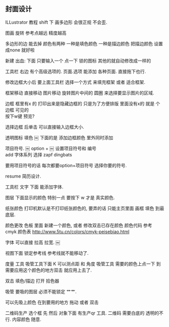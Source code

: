 ## 封面设计
ILLustrator 教程   shift 下 画多边形 会很正规 不会歪.

图画 旋转  参考点越远 精度越高

多边形的边  能去掉  颜色有两种 一种是填色颜色 一种是描边颜色 把描边颜色 设置成none 就好啦


新建
出血: 下面 只要输入一个  点一下 锁的图标 其他的就自动修改成一样的


工具栏 右边 有个高级选项的.
页面.选项 能添加 各种页面. 直接拖下也行.

修改边框大小后 要上面工具栏 选择一个方式 来填充框架 或者 适合框架.


框架移动  直接移动
图片移动 旋转图片中间的 圆圈  来选择要显示图片的区域.



边框  框里有x 的   打印出来是隐藏边框的  只是为了方便排版
  里面没有x的     就是 个边框  可见的  
按下w键 预览?

选择边框 后单击 可以直接输入边框大小.


透明图标 填色  ￼
下面的是 添加边框颜色 里外同时添加



项目符号. ￼ 
option + ￼  设置项目符号和 编号  
add 字体系列 选择 zapf dingbats 

要用项目符号的话  每次都要option+项目符号 选择你要的符号.







resume   简历设计.

工具栏 文字 下面 能添加字体.

图层 下面显示的颜色 特别一点 要按下 w  才是 真实颜色.




纸张颜色 打印机默认是不打印纸张颜色的, 要弄的话 只能主页里面 画框 填色 到最底层.

颜色更改  色板 里面  新建一个颜色,  或者 修改双击已存在颜色 颜色代码 参考 cmyk 颜色表
http://www.5tu.cn/colors/cmyk-peisebiao.html



字体 可以直接 拉高 拉宽.   ￼  

视图下面 锁定参考线  参考线就不能移动了.

度量 工具 吸管工具下面 K   可以测点距 和 角度 
吸管工具  需要的颜色上点一下  到需要应用这个颜色的地方双击 就应用上去了.



双击 填色/描边  打开 拾色器

吸管 要吸的图层 必须不能锁定  艹艹.

可以先吸上颜色  在到要用的地方  拖动 或者 双击 

二维码生产  选个框 先  然后 对象下面 有生产qr 工具.
二维码 需要白底的 透明的不行.  内容颜色 随意.





















